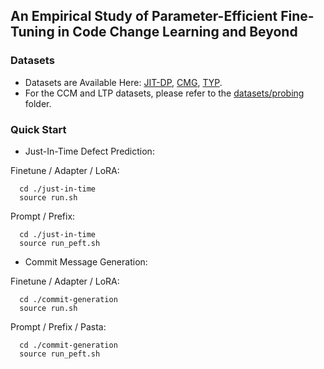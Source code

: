 ## An Empirical Study of Parameter-Efficient Fine-Tuning in Code Change Learning and Beyond

### Datasets
- Datasets are Available Here: [JIT-DP](https://github.com/jacknichao/JIT-Fine), [CMG](https://zenodo.org/records/7196966#.Y0juJHZBxmM), [TYP](https://github.com/giganticode/probes).
- For the CCM and LTP datasets, please refer to the [datasets/probing](https://github.com/ishuoliu/PeftCC/tree/main/datasets/probing) folder.



### Quick Start
- Just-In-Time Defect Prediction:

Finetune / Adapter / LoRA:
```commandline
  cd ./just-in-time
  source run.sh
```

Prompt / Prefix:
```commandline
  cd ./just-in-time
  source run_peft.sh
```

- Commit Message Generation:

Finetune / Adapter / LoRA:
```commandline
  cd ./commit-generation
  source run.sh
```

Prompt / Prefix / Pasta:
```commandline
  cd ./commit-generation
  source run_peft.sh
```